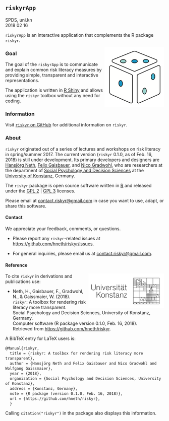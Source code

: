 ## `riskyrApp`
SPDS, uni.kn  
2018 02 16

`riskyrApp` is an interactive application that complements the R package `riskyr`. 

<!-- riskyr logo: -->  
<a href = "https://github.com/hneth/riskyr">
<!-- <img src = "./www/riskyr_cube.png" alt = "riskyr" style = "width: 180px; float: right; border:20;"/> -->
<img src = "./www/riskyr_cube_s.png" alt = "riskyr" style = "float: right; border:20;"/>
</a>
<!-- ![riskyr](./www/riskyr_cube_s.png) --> 
<!-- knitr::include_graphics("./www/riskyr_cube_s.png") -->

### Goal

The goal of the `riskyrApp` is to communicate and explain common risk literacy measures by providing simple, transparent and interactive representations.

The application is written in [R Shiny](https://shiny.rstudio.com/) and allows using the `riskyr` toolbox without any need for coding.


### Information

Visit [`riskyr` on GitHub](https://github.com/hneth/riskyr) for additional information on `riskyr`. 


### About

`riskyr` originated out of a series of lectures and workshops on risk literacy in spring/summer 2017. 
The current version (`riskyr` 0.1.0, as of Feb. 16, 2018) is still under development. 
Its primary developers and designers are 
[Hansjörg Neth](https://www.spds.uni-konstanz.de/hans-neth), 
[Felix Gaisbauer](https://www.spds.uni-konstanz.de/felix-gaisbauer), and 
[Nico Gradwohl](https://www.spds.uni-konstanz.de/nico-gradwohl), 
who are researchers at the department of 
[Social Psychology and Decision Sciences](https://www.spds.uni-konstanz.de) at the 
[University of Konstanz](https://www.uni-konstanz.de/en/), Germany. 

The `riskyr` package is open source software written in [R](https://www.r-project.org/) and released under the 
[GPL 2](https://tldrlegal.com/license/gnu-general-public-license-v2) | 
[GPL 3](https://tldrlegal.com/license/gnu-general-public-license-v3-(gpl-3)) licenses. 

Please email at <contact.riskyr@gmail.com>  in case you want to use, adapt, or share this software.


#### Contact

We appreciate your feedback, comments, or questions. 

- Please report any `riskyr`-related issues at <https://github.com/hneth/riskyr/issues>.

- For general inquiries, please email us at <contact.riskyr@gmail.com>. 


#### Reference

<!-- uni.kn logo and link to SPDS: -->  
<!-- ![](./www/uniKn_logo.png) --> 
<a href="https://www.spds.uni-konstanz.de/">
<!--<img src = "./www/uniKn_logo.png" alt = "spds.uni.kn" style = "width: 300px; float: right; border:20;"/> --> 
<img src = "./www/uniKn_logo_s.png" alt = "spds.uni.kn" style = "float: right; border:20;"/>
</a>

To cite `riskyr` in derivations and publications use:

- Neth, H., Gaisbauer, F., Gradwohl, N., & Gaissmaier, W. (2018).  
  `riskyr`: A toolbox for rendering risk literacy more transparent.  
  Social Psychology and Decision Sciences, University of Konstanz, Germany.  
  Computer software (R package version 0.1.0, Feb. 16, 2018).  
  Retrieved from <https://github.com/hneth/riskyr>.  

A BibTeX entry for LaTeX users is: 

    @Manual{riskyr,
      title = {riskyr: A toolbox for rendering risk literacy more transparent},
      author = {Hansjörg Neth and Felix Gaisbauer and Nico Gradwohl and Wolfgang Gaissmaier},
      year = {2018},
      organization = {Social Psychology and Decision Sciences, University of Konstanz},
      address = {Konstanz, Germany},
      note = {R package (version 0.1.0, Feb. 16, 2018)},
      url = {https://github.com/hneth/riskyr},
      }    
    
Calling `citation("riskyr")` in the package also displays this information.

<!-- eof. -->
